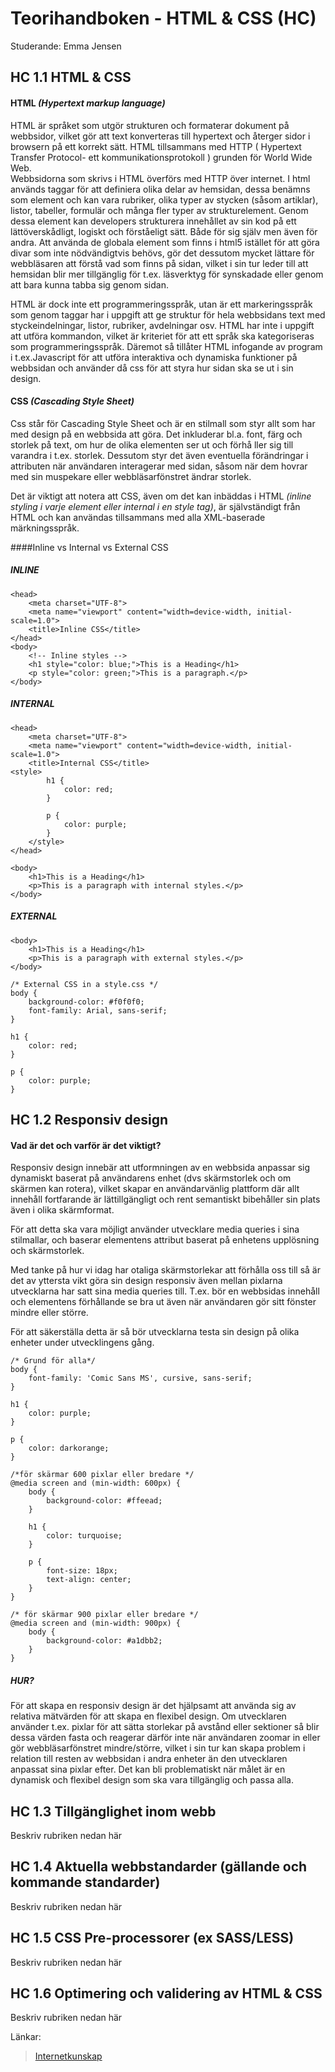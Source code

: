 # Teorihandboken - HTML & CSS (HC)
Studerande: Emma Jensen

## HC 1.1 HTML & CSS

#### HTML *(Hypertext markup language)*
HTML är språket som utgör strukturen och formaterar dokument på webbsidor, vilket gör att text konverteras till hypertext och återger sidor i browsern på ett korrekt sätt. HTML tillsammans med HTTP ( Hypertext Transfer Protocol- ett kommunikationsprotokoll ) grunden för World Wide Web.  
Webbsidorna som skrivs i HTML överförs med HTTP över internet. 
I html används taggar för att definiera olika delar av hemsidan, dessa benämns som element och kan vara rubriker, olika typer av stycken (såsom artiklar), listor, tabeller, formulär och många fler typer av strukturelement. 
Genom dessa element kan developers strukturera innehållet av sin kod på ett lättöverskådligt, logiskt och förståeligt sätt. Både för sig själv men även för andra. 
Att använda de globala element som finns i html5 istället för att göra divar som inte nödvändigtvis behövs, gör det dessutom mycket lättare för webbläsaren att förstå vad som finns på sidan, vilket i sin tur leder till att hemsidan blir mer tillgänglig för t.ex. läsverktyg för synskadade eller genom att bara kunna tabba sig genom sidan.


HTML är dock inte ett programmeringsspråk, utan är ett markeringsspråk som genom taggar har i uppgift att ge struktur för hela webbsidans text med styckeindelningar, listor, rubriker, avdelningar osv. 
HTML har inte i uppgift att utföra kommandon, vilket är kriteriet för att ett språk ska kategoriseras som programmeringsspråk.
 Däremot så tillåter HTML infogande av program i t.ex.Javascript för att utföra interaktiva och dynamiska funktioner på webbsidan och använder då css för att styra hur sidan ska se ut i sin design.


#### CSS *(Cascading Style Sheet)*
Css står för Cascading Style Sheet och är en stilmall som styr allt som har med design på en webbsida att göra. 
Det inkluderar bl.a. font, färg och storlek på text,  om hur de olika elementen ser ut och förhå
ller sig till varandra i t.ex. storlek. 
Dessutom styr det även eventuella förändringar i attributen när användaren interagerar med sidan, såsom när dem hovrar med sin muspekare eller webbläsarfönstret ändrar storlek.

Det är viktigt att notera att CSS, även om det kan inbäddas i HTML *(inline styling i varje element eller internal i en style tag)*, är självständigt från HTML och kan användas tillsammans med alla XML-baserade märkningsspråk.

####Inline vs Internal vs External CSS

##### *INLINE*
```
<head>
    <meta charset="UTF-8">
    <meta name="viewport" content="width=device-width, initial-scale=1.0">
    <title>Inline CSS</title>
</head>
<body>
    <!-- Inline styles -->
    <h1 style="color: blue;">This is a Heading</h1>
    <p style="color: green;">This is a paragraph.</p>
</body>
``` 

##### *INTERNAL*
```
<head>
    <meta charset="UTF-8">
    <meta name="viewport" content="width=device-width, initial-scale=1.0">
    <title>Internal CSS</title>
<style>
        h1 {
            color: red;
        }

        p {
            color: purple;
        }
    </style>
</head>

<body>
    <h1>This is a Heading</h1>
    <p>This is a paragraph with internal styles.</p>
</body>
```

##### *EXTERNAL*

```</head>
<body>
    <h1>This is a Heading</h1>
    <p>This is a paragraph with external styles.</p>
</body>
```
```
/* External CSS in a style.css */
body {
    background-color: #f0f0f0;
    font-family: Arial, sans-serif;
}

h1 {
    color: red;
}

p {
    color: purple;
} 
```

## HC 1.2 Responsiv design


#### Vad är det och varför är det viktigt?
Responsiv design innebär att utformningen av en webbsida anpassar sig dynamiskt baserat på användarens enhet (dvs skärmstorlek och om skärmen kan rotera), vilket skapar en användarvänlig plattform där allt innehåll fortfarande är lättillgängligt och rent semantiskt bibehåller sin plats även i olika skärmformat.

För att detta ska vara möjligt använder utvecklare media queries i sina stilmallar, och baserar elementens attribut baserat på enhetens upplösning och skärmstorlek. 

Med tanke på hur vi idag har otaliga skärmstorlekar att förhålla oss till så är det av yttersta vikt göra sin design responsiv även mellan pixlarna utvecklarna har satt sina media queries till. T.ex. bör en webbsidas innehåll och elementens förhållande se bra ut även när användaren gör sitt fönster mindre eller större.

För att säkerställa detta är så bör utvecklarna testa sin design på olika enheter under utvecklingens gång.

```
/* Grund för alla*/
body {
    font-family: 'Comic Sans MS', cursive, sans-serif;
}

h1 {
    color: purple;
}

p {
    color: darkorange;
}

/*för skärmar 600 pixlar eller bredare */
@media screen and (min-width: 600px) {
    body {
        background-color: #ffeead;
    }

    h1 {
        color: turquoise;
    }

    p {
        font-size: 18px;
        text-align: center;
    }
}

/* för skärmar 900 pixlar eller bredare */
@media screen and (min-width: 900px) {
    body {
        background-color: #a1dbb2;
    }
}
```

##### HUR? 

För att skapa en responsiv design är det hjälpsamt att använda sig av relativa mätvärden för att skapa en flexibel design. Om utvecklaren använder t.ex. pixlar för att sätta storlekar på avstånd eller sektioner så blir dessa värden fasta och reagerar därför inte när användaren zoomar in eller gör webbläsarfönstret mindre/större, vilket i sin tur kan skapa problem i relation till resten av webbsidan i andra enheter än den utvecklaren anpassat sina pixlar efter. Det kan bli problematiskt när målet är en dynamisk och flexibel design som ska vara tillgänglig och passa alla.

## HC 1.3 Tillgänglighet inom webb
Beskriv rubriken nedan här

## HC 1.4 Aktuella webbstandarder (gällande och kommande standarder)
Beskriv rubriken nedan här

## HC 1.5 CSS Pre-processorer (ex SASS/LESS)
Beskriv rubriken nedan här

## HC 1.6 Optimering och validering av HTML & CSS
Beskriv rubriken nedan här


Länkar:
 > [Internetkunskap](-https://internetkunskap.se/artiklar/ordlista/http/)